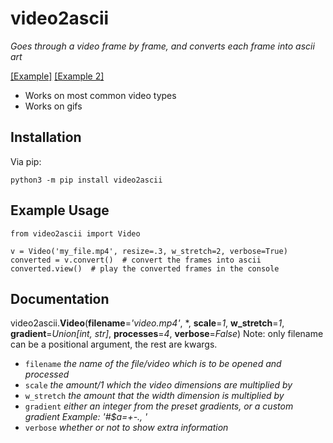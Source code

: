 # video2ascii
*Goes through a video frame by frame, and converts each frame into ascii art*

[\[Example\]](https://www.youtube.com/watch?v=S5-_BzdrOkQ) [\[Example 2\]](https://www.youtube.com/watch?v=eX4pYQjCyYg)

* Works on most common video types
* Works on gifs

## Installation
Via pip:
```
python3 -m pip install video2ascii
```

## Example Usage
```
from video2ascii import Video

v = Video('my_file.mp4', resize=.3, w_stretch=2, verbose=True)
converted = v.convert()  # convert the frames into ascii
converted.view()  # play the converted frames in the console
```

## Documentation
video2ascii.**Video**(**filename**=*'video.mp4'*, \*, **scale**=*1*, **w_stretch**=*1*, **gradient**=*Union[int, str]*, **processes**=*4*, **verbose**=*False*)
Note: only filename can be a positional argument, the rest are kwargs.
* `filename` *the name of the file/video which is to be opened and processed*
* `scale` *the amount/1 which the video dimensions are multiplied by*
* `w_stretch` *the amount that the width dimension is multiplied by*
* `gradient` *either an integer from the preset gradients, or a custom gradient Example: '#$a=+-., '*
* `verbose` *whether or not to show extra information*
